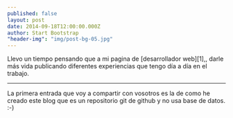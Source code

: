 ```yaml
---
published: false
layout: post
date: 2014-09-18T12:00:00.000Z
author: Start Bootstrap
"header-img": "img/post-bg-05.jpg"
---
```


Llevo un tiempo pensando que a mi pagina de [desarrollador web][1],, darle más vida publicando diferentes experiencias que tengo día a día en el trabajo. 
 
----------

La primera entrada que voy a compartir con vosotros es la de como he creado este blog que es un repositorio git de github y no usa base de datos. :-)